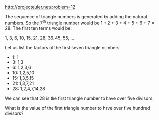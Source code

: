 http://projecteuler.net/problem=12

The sequence of triangle numbers is generated by adding the natural numbers.
So the 7<sup>th</sup> triangle number would be 1 + 2 + 3 + 4 + 5 + 6 + 7 = 28.
The first ten terms would be:

1, 3, 6, 10, 15, 21, 28, 36, 45, 55, ...

Let us list the factors of the first seven triangle numbers:

* 1: 1
* 3: 1,3
* 6: 1,2,3,6
* 10: 1,2,5,10
* 15: 1,3,5,15
* 21: 1,3,7,21
* 28: 1,2,4,7,14,28

We can see that 28 is the first triangle number to have over five divisors.

What is the value of the first triangle number to have over five hundred divisors?

